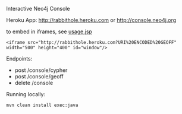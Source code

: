 Interactive Neo4j Console

Heroku App: http://rabbithole.heroku.com or http://console.neo4j.org

to embed in iframes, see [usage.jsp](http://rabbithole.herokuapp.com/usage.jsp)

    <iframe src="http://rabbithole.heroku.com?URI%20ENCODED%20GEOFF" width="500" height="400" id="window"/>
    
    
Endpoints:

* post /console/cypher
* post /console/geoff
* delete /console

Running locally:

    mvn clean install exec:java 
